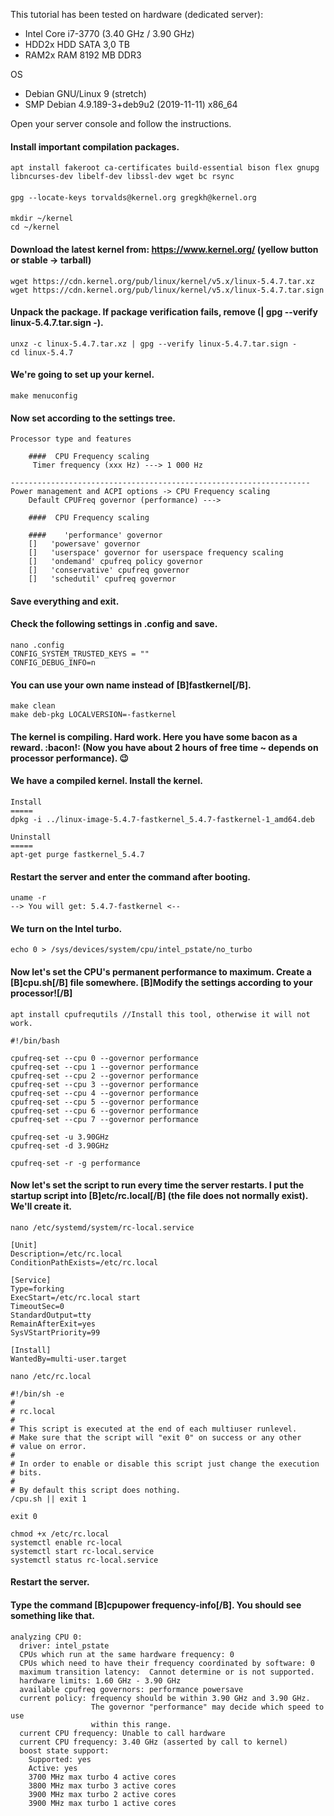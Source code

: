 This tutorial has been tested on hardware (dedicated server):

* Intel Core i7-3770 (3.40 GHz / 3.90 GHz)
* HDD2x HDD SATA 3,0 TB
* RAM2x RAM 8192 MB DDR3

OS

* Debian GNU/Linux 9 (stretch)
* SMP Debian 4.9.189-3+deb9u2 (2019-11-11) x86_64


Open your server console and follow the instructions.

####  Install important compilation packages.
```
apt install fakeroot ca-certificates build-essential bison flex gnupg libncurses-dev libelf-dev libssl-dev wget bc rsync
```
####  
```
gpg --locate-keys torvalds@kernel.org gregkh@kernel.org
```
#### 
```
mkdir ~/kernel
cd ~/kernel
```
####  Download the latest kernel from: https://www.kernel.org/ (yellow button or stable -> tarball)
```
wget https://cdn.kernel.org/pub/linux/kernel/v5.x/linux-5.4.7.tar.xz
wget https://cdn.kernel.org/pub/linux/kernel/v5.x/linux-5.4.7.tar.sign
```
####  Unpack the package. If package verification fails, remove (| gpg --verify linux-5.4.7.tar.sign -).
```
unxz -c linux-5.4.7.tar.xz | gpg --verify linux-5.4.7.tar.sign -
cd linux-5.4.7
```
####  We're going to set up your kernel.
```
make menuconfig
```
#### Now set according to the settings tree.
```
Processor type and features

    ####  CPU Frequency scaling
     Timer frequency (xxx Hz) ---> 1 000 Hz

-------------------------------------------------------------------
Power management and ACPI options -> CPU Frequency scaling
    Default CPUFreq governor (performance) --->

    ####  CPU Frequency scaling

    ####    'performance' governor
    []   'powersave' governor
    []   'userspace' governor for userspace frequency scaling
    []   'ondemand' cpufreq policy governor
    []   'conservative' cpufreq governor
    []   'schedutil' cpufreq governor
```
#### Save everything and exit.
#### Check the following settings in .config and save.
```
nano .config
CONFIG_SYSTEM_TRUSTED_KEYS = ""
CONFIG_DEBUG_INFO=n
```
#### You can use your own name instead of [B]fastkernel[/B].
```
make clean
make deb-pkg LOCALVERSION=-fastkernel
```
#### The kernel is compiling. Hard work. Here you have some bacon as a reward. :bacon!: (Now you have about 2 hours of free time ~ depends on processor performance). :wink:
#### We have a compiled kernel. Install the kernel. 
```
Install
=====
dpkg -i ../linux-image-5.4.7-fastkernel_5.4.7-fastkernel-1_amd64.deb

Uninstall
=====
apt-get purge fastkernel_5.4.7
```
#### Restart the server and enter the command after booting.
```
uname -r
--> You will get: 5.4.7-fastkernel <--
```
#### We turn on the Intel turbo.
```
echo 0 > /sys/devices/system/cpu/intel_pstate/no_turbo
```
#### Now let's set the CPU's permanent performance to maximum. Create a [B]cpu.sh[/B] file somewhere. [B]Modify the settings according to your processor![/B]
```
apt install cpufrequtils //Install this tool, otherwise it will not work.
```
```
#!/bin/bash

cpufreq-set --cpu 0 --governor performance
cpufreq-set --cpu 1 --governor performance
cpufreq-set --cpu 2 --governor performance
cpufreq-set --cpu 3 --governor performance
cpufreq-set --cpu 4 --governor performance
cpufreq-set --cpu 5 --governor performance
cpufreq-set --cpu 6 --governor performance
cpufreq-set --cpu 7 --governor performance

cpufreq-set -u 3.90GHz
cpufreq-set -d 3.90GHz

cpufreq-set -r -g performance
```
#### Now let's set the script to run every time the server restarts. I put the startup script into [B]etc/rc.local[/B] (the file does not normally exist). We'll create it.
```
nano /etc/systemd/system/rc-local.service
```
```
[Unit]
Description=/etc/rc.local
ConditionPathExists=/etc/rc.local

[Service]
Type=forking
ExecStart=/etc/rc.local start
TimeoutSec=0
StandardOutput=tty
RemainAfterExit=yes
SysVStartPriority=99

[Install]
WantedBy=multi-user.target
```
```
nano /etc/rc.local
```
```
#!/bin/sh -e
#
# rc.local
#
# This script is executed at the end of each multiuser runlevel.
# Make sure that the script will "exit 0" on success or any other
# value on error.
#
# In order to enable or disable this script just change the execution
# bits.
#
# By default this script does nothing.
/cpu.sh || exit 1

exit 0
```
```
chmod +x /etc/rc.local
systemctl enable rc-local
systemctl start rc-local.service
systemctl status rc-local.service
```
#### Restart the server.
#### Type the command [B]cpupower frequency-info[/B]. You should see something like that.
```
analyzing CPU 0:
  driver: intel_pstate
  CPUs which run at the same hardware frequency: 0
  CPUs which need to have their frequency coordinated by software: 0
  maximum transition latency:  Cannot determine or is not supported.
  hardware limits: 1.60 GHz - 3.90 GHz
  available cpufreq governors: performance powersave
  current policy: frequency should be within 3.90 GHz and 3.90 GHz.
                  The governor "performance" may decide which speed to use
                  within this range.
  current CPU frequency: Unable to call hardware
  current CPU frequency: 3.40 GHz (asserted by call to kernel)
  boost state support:
    Supported: yes
    Active: yes
    3700 MHz max turbo 4 active cores
    3800 MHz max turbo 3 active cores
    3900 MHz max turbo 2 active cores
    3900 MHz max turbo 1 active cores
```
